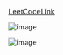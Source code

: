 [LeetCodeLink](https://leetcode.com/problems/binary-tree-maximum-path-sum/)

![image](https://github.com/user-attachments/assets/f2df96d6-2e9f-4d5e-b8f6-7f783bb05912)

![image](https://github.com/user-attachments/assets/2b025dee-af7f-4802-bc4a-558f53160c13)
